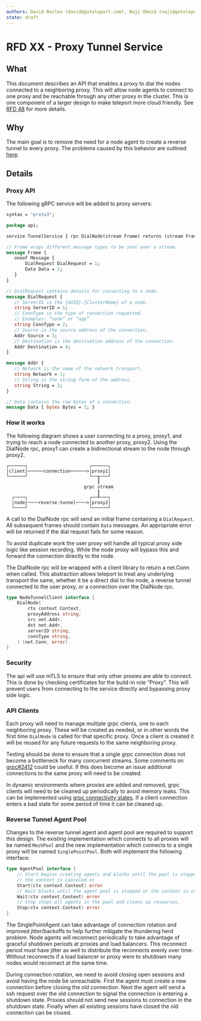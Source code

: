 ```yaml
---
authors: David Boslee (david@goteleport.com), Naji Obeid (naji@goteleport.com)
state: draft
---
```


# RFD XX - Proxy Tunnel Service

## What
This document describes an API that enables a proxy to dial the nodes connected to a neighboring proxy. This will allow node agents to connect to one proxy and be reachable through any other proxy in the cluster. This is one component of a larger design to make teleport more cloud friendly. See [RFD 48](https://github.com/gravitational/teleport/blob/master/rfd/0048-war-dialler-node-tracker.md) for more details.

## Why
The main goal is to remove the need for a node agent to create a reverse tunnel to every proxy. The problems caused by this behavior are outlined [here](https://github.com/gravitational/teleport/blob/master/rfd/0048-war-dialler-node-tracker.md#why).

## Details

### Proxy API

The following gRPC service will be added to proxy servers:

```protobuf
syntax = "proto3";

package api;

service TunnelService { rpc DialNode(stream Frame) returns (stream Frame); }

// Frame wraps different message types to be sent over a stream.
message Frame {
   oneof Message {
       DialRequest DialRequest = 1;
       Data Data = 2;
   }
}

// DialRequest contains details for connecting to a node.
message DialRequest {
   // ServerID is the {UUID}.{ClusterName} of a node.
   string ServerID = 1;
   // ConnType is the type of connection requested.
   // Examples: “node” or “app”
   string ConnType = 2;
   // Source is the source address of the connection.
   Addr Source = 3;
   // Destination is the destination address of the connection.
   Addr Destination = 4;
}

message Addr {
   // Network is the name of the network transport.
   string Network = 1;
   // String is the string form of the address.
   string String = 2;
}

// Data contains the raw bytes of a connection.
message Data { bytes Bytes = 1; }
```

### How it works

The following diagram shows a user connecting to a proxy, proxy1, and trying to reach a node connected to another proxy, proxy2. Using the DialNode rpc, proxy1 can create a bidirectional stream to the node through proxy2.
```
┌──────┐                       ┌──────┐
|client|──────connection──────>|proxy1|
└──────┘                       └──╥───┘
                                  ║
                             grpc stream
                                  ║
  ┌────┐                       ┌──╨───┐
  |node|────reverse-tunnel────>|proxy2|
  └────┘                       └──────┘
```

A call to the DialNode rpc will send an initial frame containing a `DialRequest`. All subsequent frames should contain `Data` messages. An appropriate error will be returned if the dial request fails for some reason.

To avoid duplicate work the user proxy will handle all typical proxy side logic like session recording. While the node proxy will bypass this and forward the connection directly to the node.

The DialNode rpc will be wrapped with a client library to return a net.Conn when called. This abstraction allows teleport to treat any underlying transport the same, whether it be a direct dial to the node, a reverse tunnel connected to the user proxy, or a connection over the DialNode rpc.

```go
type NodeTunnelClient interface {
    DialNode(
        ctx context.Context,
        proxyAddress string,
        src net.Addr,
        dst net.Addr,
        serverID string,
        connType string,
    ) (net.Conn, error)
}
```

### Security
The api will use mTLS to ensure that only other proxies are able to connect. This is done by checking certificates for the build-in role “Proxy”. This will prevent users from connecting to the service directly and bypassing proxy side logic.

### API Clients
Each proxy will need to manage multiple grpc clients, one to each neighboring proxy. These will be created as needed, or in other words the first time `DialNode` is called for that specific proxy. Once a client is created it will be reused for any future requests to the same neighboring proxy.

Testing should be done to ensure that a single grpc connection does not become a bottleneck for many concurrent streams. Some comments on [grpc#2412](https://github.com/grpc/grpc-go/issues/2412) could be useful. If this does become an issue additional connections to the same proxy will need to be created.

In dynamic environments where proxies are added and removed, grpc clients will need to be cleaned up periodically to avoid memory leaks. This can be implemented using [grpc connectivity states](https://github.com/grpc/grpc/blob/master/doc/connectivity-semantics-and-api.md). If a client connection enters a bad state for some period of time it can be cleaned up.

### Reverse Tunnel Agent Pool
Changes to the reverse tunnel agent and agent pool are required to support this design. The existing implementation which connects to all proxies will be named `MeshPool` and the new implementation which connects to a single proxy will be named `SinglePointPool`. Both will implement the following interface:
```go
type AgentPool interface {
    // Start begins creating agents and blocks until the pool is stopped or
    // the context is canceled or
    Start(ctx context.Context) error
    // Wait blocks until the agent pool is stopped or the context is canceled.
    Wait(ctx context.Context) error
    // Stop stops all agents in the pool and cleans up resources.
    Stop(ctx context.Context) error
}
```

The SinglePointAgent can take advantage of connection rotation and improved jitter/backoffs to help further mitigate the thundering herd problem. Node agents will reconnect periodically to take advantage of graceful shutdown periods at proxies and load balancers. This reconnect period must have jitter as well to distribute the reconnects evenly over time. Without reconnects if a load balancer or proxy were to shutdown many nodes would reconnect at the same time.

During connection rotation, we need to avoid closing open sessions and avoid having the node be unreachable. First the agent must create a new connection before closing the old connection. Next the agent will send a ssh request over the old connection to signal the connection is entering a shutdown state. Proxies should not send new sessions to connection in the shutdown state. Finally when all existing sessions have closed the old connection can be closed.
